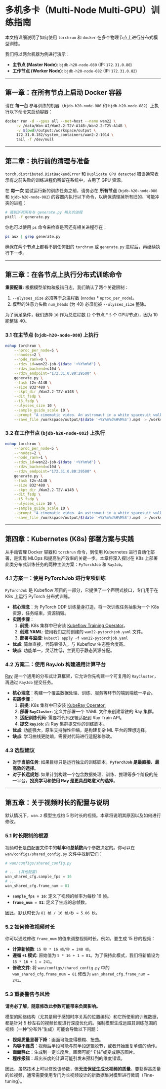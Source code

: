 # 多机多卡（Multi-Node Multi-GPU）训练指南

本文档详细说明了如何使用 `torchrun` 和 `docker` 在多个物理节点上进行分布式模型训练。

我们将以两台机器为例进行演示：
- **主节点 (Master Node)**: `bjdb-h20-node-080` (IP: `172.31.0.80`)
- **工作节点 (Worker Node)**: `bjdb-h20-node-082` (IP: `172.31.0.82`)

---

## 第一章：在所有节点上启动 Docker 容器

请在 **每一台** 参与训练的机器（`bjdb-h20-node-080` 和 `bjdb-h20-node-082`）上执行以下命令来启动容器：

```bash
docker run -d --gpus all --net=host --name wan22 \
     -v /data/Wan-AI/Wan2.2-T2V-A14B:/Wan2.2-T2V-A14B \
     -v $(pwd)/output:/workspace/output \
     172.31.0.182/system_containers/wan2-2:1014 \
     tail -f /dev/null
```

---

## 第二章：执行前的清理与准备

`torch.distributed.DistBackendError` 和 `Duplicate GPU detected` 错误通常表示有之前失败的训练进程仍残留在系统中，占用了 GPU 资源。

在 **每一次** 尝试运行新的训练任务之前，请务必在 **所有节点** (`bjdb-h20-node-080` 和 `bjdb-h20-node-082`) 的容器内执行以下命令，以确保清理掉所有旧的、可能冲突的进程：

```bash
# 强制杀死所有与 generate.py 相关的进程
pkill -f generate.py
```

你也可以使用 `ps` 命令来检查是否还有相关进程存在：
```bash
ps aux | grep generate.py
```
确保在两个节点上都看不到任何旧的 `torchrun` 或 `generate.py` 进程后，再继续执行下一步。

---

## 第三章：在各节点上执行分布式训练命令

**重要配置:** 根据模型架构和报错日志，我们确认了两个关键限制：

1.  `--ulysses_size` 必须等于总进程数 (`nnodes` * `nproc_per_node`)。
2.  模型的注意力头数 `num_heads` (为 40) 必须能被 `--ulysses_size` 整除。

为了满足条件，我们选择 `10` 作为总进程数 (`2` 个节点 * `5` 个 GPU/节点)，因为 10 能整除 40。

### 3.1 在主节点 (`bjdb-h20-node-080`) 上执行

```bash
nohup torchrun \
    --nproc_per_node=5 \
    --nnodes=2 \
    --node_rank=0 \
    --rdzv_id=wan22-job-$(date '+%Y%m%d') \
    --rdzv_backend=c10d \
    --rdzv_endpoint="172.31.0.80:29500" \
    generate.py \
    --task t2v-A14B \
    --size 832*480 \
    --ckpt_dir /Wan2.2-T2V-A14B \
    --dit_fsdp \
    --t5_fsdp \
    --ulysses_size 10 \
    --sample_guide_scale 10 \
    --prompt "A cinematic video. An astronaut in a white spacesuit walks cautiously on the red, dusty surface of Moon. The camera follows the astronaut from behind in a tracking shot. The astronaut stops and looks up in surprise at a giant, dark rock. The camera tilts up to reveal the word "tenxcloud" clearly engraved on the rock's surface. The scene is realistic, with a desolate Martian landscape and a faint sun in the background, creating a sense of mystery and discovery." \
    --save_file /workspace/output/$(date '+%Y%m%d%H%M%S').mp4  > /workspace/output/generate-tenxcloud.log 2>&1 &
```

### 3.2 在工作节点 (`bjdb-h20-node-082`) 上执行

```bash
nohup torchrun \
    --nproc_per_node=5 \
    --nnodes=2 \
    --node_rank=1 \
    --rdzv_id=wan22-job-$(date '+%Y%m%d') \
    --rdzv_backend=c10d \
    --rdzv_endpoint="172.31.0.80:29500" \
    generate.py \
    --task t2v-A14B \
    --size 832*480 \
    --ckpt_dir /Wan2.2-T2V-A14B \
    --dit_fsdp \
    --t5_fsdp \
    --ulysses_size 10 \
    --sample_guide_scale 10 \
    --prompt "A cinematic video. An astronaut in a white spacesuit walks cautiously on the red, dusty surface of Moon. The camera follows the astronaut from behind in a tracking shot. The astronaut stops and looks up in surprise at a giant, dark rock. The camera tilts up to reveal the word "tenxcloud" clearly engraved on the rock's surface. The scene is realistic, with a desolate Martian landscape and a faint sun in the background, creating a sense of mystery and discovery." \
    --save_file /workspace/output/$(date '+%Y%m%d%H%M%S').mp4  > /workspace/output/generate-tenxcloud.log 2>&1 &
```

---

## 第四章：Kubernetes (K8s) 部署方案与实践

从手动管理 Docker 容器和 `torchrun` 命令，到使用 Kubernetes 进行自动化部署，是实现 MLOps 和提高生产效率的关键一步。本章将深入探讨在 K8s 上部署此类分布式训练任务的两种主流方案：`PyTorchJob` 和 `RayJob`。

### 4.1 方案一：使用 PyTorchJob 进行专项训练

`PyTorchJob` 是 Kubeflow 项目的一部分，它提供了一个声明式接口，专门用于在 K8s 上运行 PyTorch 分布式训练。

- **核心理念**：为 PyTorch DDP 训练量身打造，将一次训练任务抽象为一个 K8s 资源，任务结束，资源销毁。
- **实践步骤**：
  1. **前提**: K8s 集群中已安装 [Kubeflow Training Operator](https://www.kubeflow.org/docs/components/training/pytorch/)。
  2. **创建 YAML**: 使用我们之前创建的 `wan22-pytorchjob.yaml` 文件。
  3. **部署与监控**: `kubectl apply -f wan22-pytorchjob.yaml`
- **优点**: 简单直接，代码零侵入，与 Kubeflow 生态整合度高。
- **缺点**: 功能单一，灵活性低，主要用于静态资源分配。

### 4.2 方案二：使用 RayJob 构建通用计算平台

[Ray](https://www.ray.io/) 是一个通用的分布式计算框架，它允许你先构建一个可复用的 `RayCluster`，再通过 `RayJob` 提交任务。

- **核心理念**：构建一个覆盖数据处理、训练、服务等环节的端到端统一平台。
- **实践步骤**：
  1. **前提**: K8s 集群中已安装 [KubeRay Operator](https://docs.ray.io/en/latest/cluster/kubernetes/getting-started.html)。
  2. **部署 `RayCluster`**: 定义并部署一个 YAML 文件来创建常驻的 Ray 集群。
  3. **适配训练代码**: 需要将代码逻辑适配到 Ray Train API。
  4. **提交 `RayJob`**: 向 Ray 集群提交你的训练脚本。
- **优点**: 功能强大，原生支持弹性伸缩，是构建复杂 ML 平台的理想选择。
- **缺点**: 学习曲线更陡峭，需要对代码进行适配和修改。

### 4.3 选型建议

- **对于当前任务**: 如果目标只是运行独立的训练脚本，**`PyTorchJob` 是最直接、最高效的选择**。
- **对于长远规划**: 如果计划构建一个包含数据处理、训练、推理等多个阶段的统一平台，**投资学习和使用 Ray 是更具战略意义的选择**。

---

## 第五章：关于视频时长的配置与说明

默认情况下，`wan.2` 模型生成约 5 秒时长的视频。本章将说明其原因以及如何进行修改。

### 5.1 时长限制的根源

视频时长是由配置文件中的**帧率**和**总帧数**两个参数决定的。你可以在 `wan/configs/shared_config.py` 文件中找到它们：

```python
# wan/configs/shared_config.py

# ... (其他配置)
wan_shared_cfg.sample_fps = 16
# ...
wan_shared_cfg.frame_num = 81
```

- **`sample_fps = 16`**: 定义了视频的帧率为每秒 16 帧。
- **`frame_num = 81`**: 定义了生成的总帧数。

因此，默认时长为 `81 帧 / 16 帧/秒 ≈ 5.06 秒`。

### 5.2 如何修改视频时长

你可以通过修改 `frame_num` 的值来调整视频时长。例如，要生成 15 秒的视频：

- **计算新帧数**: `15 秒 * 16 帧/秒 = 240 帧`。
- **遵循 `+1` 模式**: 原始值为 `5 * 16 + 1 = 81`。为了保持此模式，我们将新值设为 `15 * 16 + 1 = 241`。
- **修改文件**: 将 `wan/configs/shared_config.py` 中的 `wan_shared_cfg.frame_num = 81` 修改为 `wan_shared_cfg.frame_num = 241`。

### 5.3 重要警告与风险

**请务必了解，随意修改此参数可能带来负面影响。**

模型的网络结构（尤其是用于感知时序关系的位置编码）和它所使用的训练数据，都是针对 5 秒左右的视频长度进行深度优化的。强制模型生成远超其训练范围的视频（一种“分布外”生成）可能会导致以下问题：

- **视频质量显著下降**：画面可能变得模糊、扭曲。
- **内容不连贯**：视频后半段可能与前半段逻辑脱节，或者开始重复单调的动作。
- **画面静止**：生成到一定长度后，画面可能“卡住”或变成静态图片。
- **程序报错**：超出长度的计算可能引发未预料到的维度错误。

因此，虽然技术上可以修改该参数，但**无法保证生成长视频的质量**。要获得高质量的长视频，通常需要使用专门为长视频设计的新数据集对模型进行微调（Fine-tuning）。